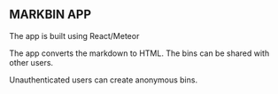 ## MARKBIN APP

The app is built using React/Meteor

The app converts the markdown to HTML.
The bins can be shared with other users.

Unauthenticated users can create anonymous bins.